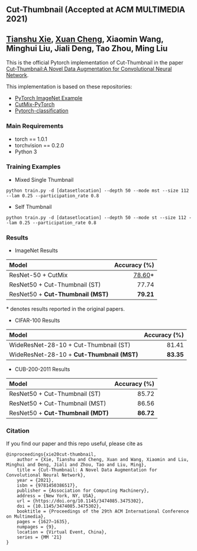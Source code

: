## Cut-Thumbnail (Accepted at ACM MULTIMEDIA 2021)

**[Tianshu Xie](mailto:tianshuxie@std.uestc.edu.cn), [Xuan Cheng](mailto:cs_xuancheng@uestc.edu.cn), Xiaomin Wang, 
Minghui Liu, Jiali Deng, Tao Zhou, Ming Liu**
---------------------
This is the official Pytorch implementation of Cut-Thumbnail in the paper [Cut-Thumbnail:A Novel Data Augmentation for Convolutional 
Neural Network](https://doi.org/10.1145/3474085.3475302).

This implementation is based on these repositories:
- [PyTorch ImageNet Example](https://github.com/pytorch/examples/tree/master/imagenet)
- [CutMix-PyTorch](https://github.com/clovaai/CutMix-PyTorch/)
- [Pytorch-classification](https://github.com/bearpaw/pytorch-classification/)

### Main Requirements
- torch == 1.0.1
- torchvision == 0.2.0
- Python 3

### Training Examples
- Mixed Single Thumbnail
```
python train.py -d [datasetlocation] --depth 50 --mode mst --size 112 --lam 0.25 --participation_rate 0.8
```
- Self Thumbnail
```
python train.py -d [datasetlocation] --depth 50 --mode st --size 112 --lam 0.25 --participation_rate 0.8
```

### Results
- ImageNet Results

| Model | Accuracy (%) |
| :---- | ----: |
|ResNet-50 + CutMix | [78.60](https://arxiv.org/abs/1905.04899)* |
|ResNet50 + Cut-Thumbnail (ST)| 77.74|
|ResNet50 + **Cut-Thumbnail (MST)**|**79.21**|

\* denotes results reported in the original papers.

- CIFAR-100 Results

| Model | Accuracy (%) | 
| :---- | ----: |
|WideResNet-28-10 + Cut-Thumbnail (ST)| 81.41|
|WideResNet-28-10 + **Cut-Thumbnail (MST)**| **83.35**|

- CUB-200-2011 Results

| Model | Accuracy (%) | 
| :---- | ----: |
|ResNet50 + Cut-Thumbnail (ST)| 85.72|
|ResNet50 + Cut-Thumbnail (MST)| 86.56|
|ResNet50 + **Cut-Thumbnail (MDT)**| **86.72**|



### Citation
If you find our paper and this repo useful, please cite as
```
@inproceedings{xie20cut-thumbnail,
    author = {Xie, Tianshu and Cheng, Xuan and Wang, Xiaomin and Liu, Minghui and Deng, Jiali and Zhou, Tao and Liu, Ming},
    title = {Cut-Thumbnail: A Novel Data Augmentation for Convolutional Neural Network},
    year = {2021},
    isbn = {9781450386517},
    publisher = {Association for Computing Machinery},
    address = {New York, NY, USA},
    url = {https://doi.org/10.1145/3474085.3475302},
    doi = {10.1145/3474085.3475302},
    booktitle = {Proceedings of the 29th ACM International Conference on Multimedia},
    pages = {1627–1635},
    numpages = {9},
    location = {Virtual Event, China},
    series = {MM '21}
}
```
